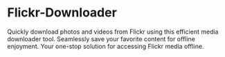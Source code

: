 # Flickr-Downloader
Quickly download photos and videos from Flickr using this efficient media downloader tool. Seamlessly save your favorite content for offline enjoyment. Your one-stop solution for accessing Flickr media offline.
